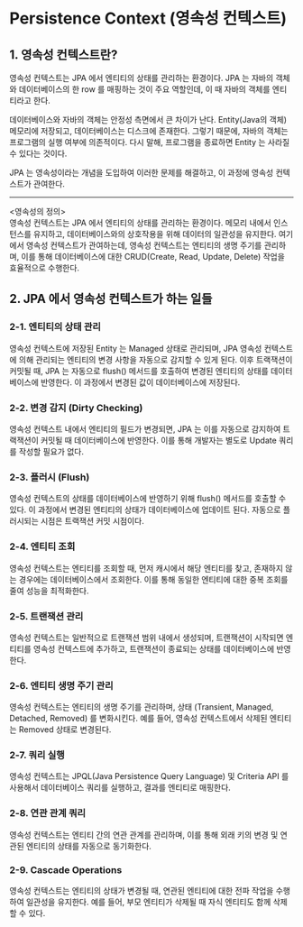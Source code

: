 # Persistence Context (영속성 컨텍스트)

## 1. 영속성 컨텍스트란?
영속성 컨텍스트는 JPA 에서 엔티티의 상태를 관리하는 환경이다. JPA 는 자바의 객체와 데이터베이스의 한 row 를 매핑하는 것이 주요 역할인데, 이 때 자바의 객체를 엔티티라고 한다.

데이터베이스와 자바의 객체는 안정성 측면에서 큰 차이가 난다. Entity(Java의 객체) 메모리에 저장되고, 데이터베이스는 디스크에 존재한다. 그렇기 때문에, 자바의 객체는 프로그램의 실행 여부에 의존적이다. 다시 말해, 프로그램을 종료하면 Entity 는 사라질 수 있다는 것이다.

JPA 는 영속성이라는 개념을 도입하여 이러한 문제를 해결하고, 이 과정에 영속성 컨텍스트가 관여한다.

---

<영속성의 정의></br>
영속성 컨텍스트는 JPA 에서 엔티티의 상태를 관리하는 환경이다. 메모리 내에서 인스턴스를 유지하고, 데이터베이스와의 상호작용을 위해 데이터의 일관성을 유지한다. 여기에서 영속성 컨텍스트가 관여하는데, 영속성 컨텍스트는 엔티티의 생명 주기를 관리하며, 이를 통해 데이터베이스에 대한 CRUD(Create, Read, Update, Delete) 작업을 효율적으로 수행한다.

## 2. JPA 에서 영속성 컨텍스트가 하는 일들

### 2-1. 엔티티의 상태 관리
영속성 컨텍스트에 저장된 Entity 는 Managed 상태로 관리되며, JPA 영속성 컨텍스트에 의해 관리되는 엔티티의 변경 사항을 자동으로 감지할 수 있게 된다. 이후 트랙잭션이 커밋될 때, JPA 는 자동으로 flush() 메서드를 호출하여 변경된 엔티티의 상태를 데이터베이스에 반영한다. 이 과정에서 변경된 값이 데이터베이스에 저장된다.

### 2-2. 변경 감지 (Dirty Checking)
영속성 컨텍스트 내에서 엔티티의 필드가 변경되면, JPA 는 이를 자동으로 감지하여 트랙잭션이 커밋될 때 데이터베이스에 반영한다. 이를 통해 개발자는 별도로 Update 쿼리를 작성할 필요가 없다.

### 2-3. 플러시 (Flush)
영속성 컨텍스트의 상태를 데이터베이스에 반영하기 위해 flush() 메서드를 호출할 수 있다. 이 과정에서 변경된 엔티티의 상태가 데이터베이스에 업데이트 된다. 자동으로 플러시되는 시점은 트랙잭션 커밋 시점이다.

### 2-4. 엔티티 조회
영속성 컨텍스트는 엔티티를 조회할 때, 먼저 캐시에서 해당 엔티티를 찾고, 존재하지 않는 경우에는 데이터베이스에서 조회한다. 이를 통해 동일한 엔티티에 대한 중복 조회를 줄여 성능을 최적화한다.

### 2-5. 트랜잭션 관리
영속성 컨텍스트는 일반적으로 트랜잭션 범위 내에서 생성되며, 트랜잭션이 시작되면 엔티티를 영속성 컨텍스트에 추가하고, 트랜잭션이 종료되는 상태를 데이터베이스에 반영한다.

### 2-6. 엔티티 생명 주기 관리
영속성 컨텍스트는 엔티티의 생명 주기를 관리하며, 상태 (Transient, Managed, Detached, Removed) 를 변화시킨다. 예를 들어, 영속성 컨텍스트에서 삭제된 엔티티는 Removed 상태로 변경된다.

### 2-7. 쿼리 실행
영속성 컨텍스트는 JPQL(Java Persistence Query Language) 및 Criteria API 를 사용해서 데이터베이스 쿼리를 실행하고, 결과를 엔티티로 매핑한다.

### 2-8. 연관 관계 쿼리
영속성 컨텍스트는 엔티티 간의 연관 관계를 관리하며, 이를 통해 외래 키의 변경 및 연관된 엔티티의 상태를 자동으로 동기화한다.

### 2-9. Cascade Operations
영속성 컨텍스트는 엔티티의 상태가 변경될 때, 연관된 엔티티에 대한 전파 작업을 수행하여 일관성을 유지한다. 예를 들어, 부모 엔티티가 삭제될 때 자식 엔티티도 함께 삭제할 수 있다.